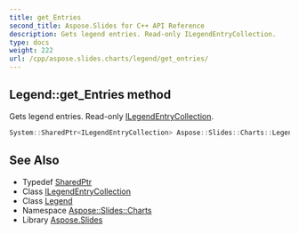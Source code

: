 ```yaml
---
title: get_Entries
second_title: Aspose.Slides for C++ API Reference
description: Gets legend entries. Read-only ILegendEntryCollection.
type: docs
weight: 222
url: /cpp/aspose.slides.charts/legend/get_entries/
---
```

## Legend::get_Entries method


Gets legend entries. Read-only [ILegendEntryCollection](../../ilegendentrycollection/).

```cpp
System::SharedPtr<ILegendEntryCollection> Aspose::Slides::Charts::Legend::get_Entries() override
```

## See Also

* Typedef [SharedPtr](../../../system/sharedptr/)
* Class [ILegendEntryCollection](../../ilegendentrycollection/)
* Class [Legend](../)
* Namespace [Aspose::Slides::Charts](../../)
* Library [Aspose.Slides](../../../)

